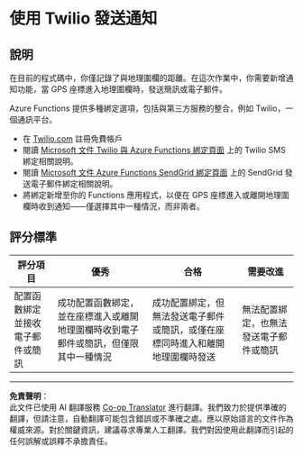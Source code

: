 <!--
CO_OP_TRANSLATOR_METADATA:
{
  "original_hash": "5cb65a6ec4387ed177e145347e8e308e",
  "translation_date": "2025-08-27T00:41:47+00:00",
  "source_file": "3-transport/lessons/4-geofences/assignment.md",
  "language_code": "mo"
}
-->
# 使用 Twilio 發送通知

## 說明

在目前的程式碼中，你僅記錄了與地理圍欄的距離。在這次作業中，你需要新增通知功能，當 GPS 座標進入地理圍欄時，發送簡訊或電子郵件。

Azure Functions 提供多種綁定選項，包括與第三方服務的整合，例如 Twilio，一個通訊平台。

* 在 [Twilio.com](https://www.twilio.com) 註冊免費帳戶
* 閱讀 [Microsoft 文件 Twilio 與 Azure Functions 綁定頁面](https://docs.microsoft.com/azure/azure-functions/functions-bindings-twilio?WT.mc_id=academic-17441-jabenn&tabs=python) 上的 Twilio SMS 綁定相關說明。
* 閱讀 [Microsoft 文件 Azure Functions SendGrid 綁定頁面](https://docs.microsoft.com/azure/azure-functions/functions-bindings-sendgrid?WT.mc_id=academic-17441-jabenn&tabs=python) 上的 SendGrid 發送電子郵件綁定相關說明。
* 將綁定新增至你的 Functions 應用程式，以便在 GPS 座標進入或離開地理圍欄時收到通知——僅選擇其中一種情況，而非兩者。

## 評分標準

| 評分項目 | 優秀 | 合格 | 需要改進 |
| -------- | ---- | ---- | -------- |
| 配置函數綁定並接收電子郵件或簡訊 | 成功配置函數綁定，並在座標進入或離開地理圍欄時收到電子郵件或簡訊，但僅限其中一種情況 | 成功配置綁定，但無法發送電子郵件或簡訊，或僅在座標同時進入和離開地理圍欄時發送 | 無法配置綁定，也無法發送電子郵件或簡訊 |

---

**免責聲明**：  
此文件已使用 AI 翻譯服務 [Co-op Translator](https://github.com/Azure/co-op-translator) 進行翻譯。我們致力於提供準確的翻譯，但請注意，自動翻譯可能包含錯誤或不準確之處。應以原始語言的文件作為權威來源。對於關鍵資訊，建議尋求專業人工翻譯。我們對因使用此翻譯而引起的任何誤解或誤釋不承擔責任。